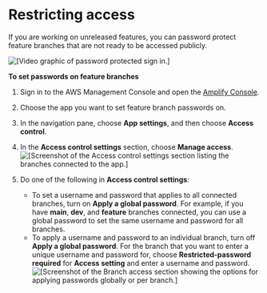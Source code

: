 # Restricting access<a name="access-control"></a>

If you are working on unreleased features, you can password protect feature branches that are not ready to be accessed publicly\.

![\[Video graphic of password protected sign in.\]](http://docs.aws.amazon.com/amplify/latest/userguide/images/password.gif)

**To set passwords on feature branches**

1. Sign in to the AWS Management Console and open the [Amplify Console](https://console.aws.amazon.com/amplify/)\.

1. Choose the app you want to set feature branch passwords on\.

1. In the navigation pane, choose **App settings**, and then choose **Access control**\.

1. In the **Access control settings** section, choose **Manage access**\.  
![\[Screenshot of the Access control settings section listing the branches connected to the app.\]](http://docs.aws.amazon.com/amplify/latest/userguide/images/accesscontrol1.png)

1. Do one of the following in **Access control settings**:
   + To set a username and password that applies to all connected branches, turn on **Apply a global password**\. For example, if you have **main**, **dev**, and **feature** branches connected, you can use a global password to set the same username and password for all branches\.
   + To apply a username and password to an individual branch, turn off **Apply a global password**\. For the branch that you want to enter a unique username and password for, choose **Restricted\-password required** for **Access setting** and enter a username and password\.  
![\[Screenshot of the Branch access section showing the options for applying passwords globally or per branch.\]](http://docs.aws.amazon.com/amplify/latest/userguide/images/accesscontrol2.png)